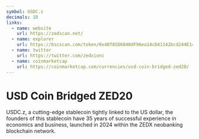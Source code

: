 ```yaml
---
symbol: USDC.z
decimals: 18
links:
  - name: website
    url: https://zedscan.net/
  - name: explorer
    url: https://bscscan.com/token/0x40f85D6040dF96ea14cD41142bcd244E14CF76f6
  - name: twitter
    url: https://twitter.com/zedxionc
  - name: coinmarketcap
    url: https://coinmarketcap.com/currencies/usd-coin-bridged-zed20/
---
```


# USD Coin Bridged ZED20

USDC.z, a cutting-edge stablecoin tightly linked to the US dollar, the founders of this stablecoin have 35 years of successful experience in economics and business, launched in 2024 within the ZEDX neobanking blockchain network.
